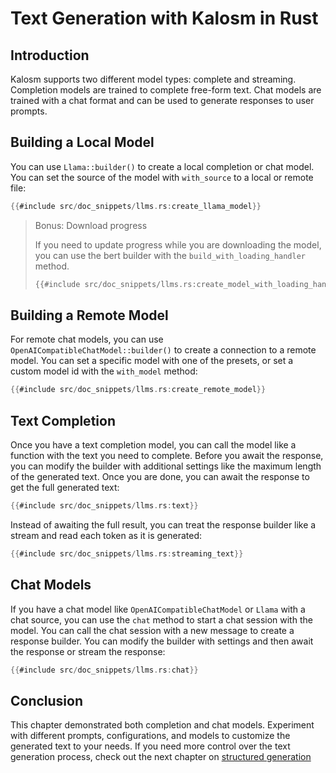 # Text Generation with Kalosm in Rust

## Introduction

Kalosm supports two different model types: complete and streaming. Completion models are trained to complete free-form text. Chat models are trained with a chat format and can be used to generate responses to user prompts. 

## Building a Local Model

You can use `Llama::builder()` to create a local completion or chat model. You can set the source of the model with `with_source` to a local or remote file:

```rust
{{#include src/doc_snippets/llms.rs:create_llama_model}}
```

> Bonus: Download progress
> 
> If you need to update progress while you are downloading the model, you can use the bert builder with the `build_with_loading_handler` method.
> 
> ```rust
> {{#include src/doc_snippets/llms.rs:create_model_with_loading_handler}}
> ```


## Building a Remote Model

For remote chat models, you can use `OpenAICompatibleChatModel::builder()` to create a connection to a remote model. You can set a specific model with one of the presets, or set a custom model id with the `with_model` method:

```rust
{{#include src/doc_snippets/llms.rs:create_remote_model}}
```

## Text Completion

Once you have a text completion model, you can call the model like a function with the text you need to complete. Before you await the response, you can modify the builder with additional settings like the maximum length of the generated text. Once you are done, you can await the response to get the full generated text:

```rust
{{#include src/doc_snippets/llms.rs:text}}
```

Instead of awaiting the full result, you can treat the response builder like a stream and read each token as it is generated:

```rust
{{#include src/doc_snippets/llms.rs:streaming_text}}
```

## Chat Models

If you have a chat model like `OpenAICompatibleChatModel` or `Llama` with a chat source, you can use the `chat` method to start a chat session with the model. You can call the chat session with a new message to create a response builder. You can modify the builder with settings and then await the response or stream the response:

```rust
{{#include src/doc_snippets/llms.rs:chat}}
```

## Conclusion

This chapter demonstrated both completion and chat models. Experiment with different prompts, configurations, and models to customize the generated text to your needs. If you need more control over the text generation process, check out the next chapter on [structured generation](./structured_generation/index.md)
